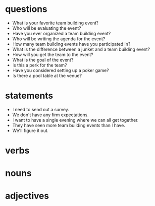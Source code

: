 # questions

- What is your favorite team building event?
- Who will be evaluating the event?
- Have you ever organized a team building event?
- Who will be writing the agenda for the event?
- How many team building events have you participated in?
- What is the difference between a junket and a team building event?
- How will you get the team to the event?
- What is the goal of the event?
- Is this a perk for the team?
- Have you considered setting up a poker game?
- Is there a pool table at the venue?

# statements
- I need to send out a survey.
- We don't have any firm expectations.
- I want to have a single evening where we can all get together.
- They have seen more team building events than I have.
- We'll figure it out.

# verbs

# nouns

# adjectives

